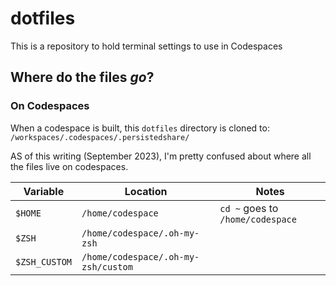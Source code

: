 # dotfiles
This is a repository to hold terminal settings to use in Codespaces

## Where do the files _go_?

### On Codespaces

When a codespace is built, this `dotfiles` directory is cloned to:
`/workspaces/.codespaces/.persistedshare/`

AS of this writing (September 2023), I'm pretty confused about where all the files live on codespaces.

| Variable | Location | Notes |
| ------- | ------- | ------- |
| `$HOME` | `/home/codespace` | `cd ~` goes to `/home/codespace` |
| `$ZSH` | `/home/codespace/.oh-my-zsh` |
| `$ZSH_CUSTOM` | `/home/codespace/.oh-my-zsh/custom` |

